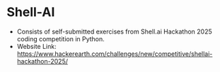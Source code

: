 # Shell-AI

- Consists of self-submitted exercises from Shell.ai Hackathon 2025 coding competition in Python.
- Website Link: https://www.hackerearth.com/challenges/new/competitive/shellai-hackathon-2025/

